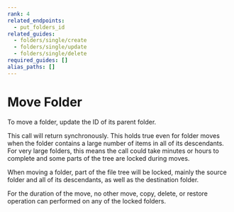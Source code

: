 ```yaml
---
rank: 4
related_endpoints:
  - put_folders_id
related_guides:
  - folders/single/create
  - folders/single/update
  - folders/single/delete
required_guides: []
alias_paths: []
---
```


# Move Folder

To move a folder, update the ID of its parent folder.

<Samples id='put_folders_id' variant='move' />

<Message warning>
  This call will return synchronously. This holds true even for folder moves when
  the folder contains a large number of items in all of its descendants. For very
  large folders, this means the call could take minutes or hours to complete and
  some parts of the tree are locked during moves.

  When moving a folder, part of the file tree will be locked, mainly
  the source folder and all of its descendants, as well as the destination
  folder.

  For the duration of the move, no other move, copy, delete, or restore
  operation can performed on any of the locked folders.
</Message>
